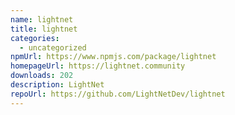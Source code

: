 ```yaml
---
name: lightnet
title: lightnet
categories:
  - uncategorized
npmUrl: https://www.npmjs.com/package/lightnet
homepageUrl: https://lightnet.community
downloads: 202
description: LightNet
repoUrl: https://github.com/LightNetDev/lightnet
---
```

